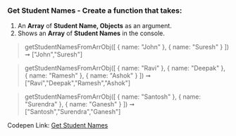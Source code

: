 ### Get Student Names - Create a function that takes: 

1. An **Array** of **Student Name, Objects** as an argument. 
1. Shows an **Array** of **Student Names** in the console.

> getStudentNamesFromArrObj([
  { name: "John" },
  { name: "Suresh" }
]) ➞ ["John","Suresh"] 

> getStudentNamesFromArrObj([
  { name: "Ravi" },
  { name: "Deepak" },
  { name: "Ramesh" },
  { name: "Ashok" }
]) ➞ ["Ravi","Deepak","Ramesh","Ashok"]

> getStudentNamesFromArrObj([
  { name: "Santosh" },
  { name: "Surendra" },
  { name: "Ganesh" }
]) ➞ ["Santosh","Surendra","Ganesh"]

Codepen Link: [Get Student Names]()
